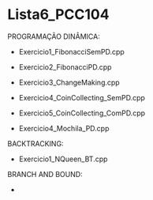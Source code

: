 # Lista6_PCC104

PROGRAMAÇÃO DINÂMICA:

- Exercicio1_FibonacciSemPD.cpp

- Exercicio2_FibonacciPD.cpp

- Exercicio3_ChangeMaking.cpp

- Exercicio4_CoinCollecting_SemPD.cpp

- Exercicio5_CoinCollecting_ComPD.cpp

- Exercicio4_Mochila_PD.cpp

BACKTRACKING:

- Exercicio1_NQueen_BT.cpp


BRANCH AND BOUND:

-
